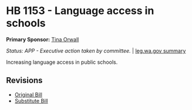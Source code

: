 # HB 1153 - Language access in schools
**Primary Sponsor:** [Tina Orwall](/person/leg/tina.orwall.md)

*Status: APP - Executive action taken by committee.* | [leg.wa.gov summary](https://app.leg.wa.gov/billsummary?BillNumber=1153&Year=2021)

Increasing language access in public schools.

## Revisions
* [Original Bill](1/)
* [Substitute Bill](S/)
